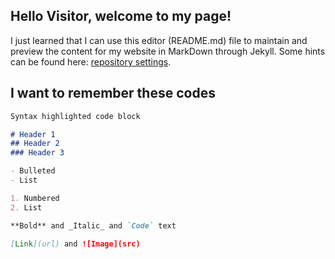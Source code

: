 ## Hello Visitor, welcome to my page!

I just learned that I can use this editor (README.md) file to maintain and preview the content for my website in MarkDown through Jekyll. Some hints can be found here: [repository settings](https://github.com/Shawnkvos/First-Repo/settings). 

## I want to remember these codes
```markdown
Syntax highlighted code block

# Header 1
## Header 2
### Header 3

- Bulleted
- List

1. Numbered
2. List

**Bold** and _Italic_ and `Code` text

[Link](url) and ![Image](src)
```
